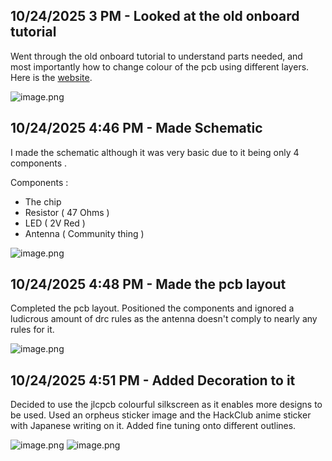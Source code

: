 <!--
  ===================    !!READ THIS NOTICE!!   ====================
  DO NOT edit this file manually. Your changes WILL BE OVERWRITTEN!
  This journal is auto generated and updated by Hack Club Blueprint.
  To edit this file, please edit your journal entries on Blueprint.
  ==================================================================
-->

## 10/24/2025 3 PM - Looked at the old onboard tutorial  

Went through the old onboard tutorial to understand parts needed, and most importantly how to change colour of the pcb using different layers. Here is the [website](https://jams.hackclub.com/jam/hacker-card).

![image.png](https://blueprint.hackclub.com/user-attachments/blobs/proxy/eyJfcmFpbHMiOnsiZGF0YSI6NTEyMiwicHVyIjoiYmxvYl9pZCJ9fQ==--bfb7f7fbfdc6b95f1b95ff2c8f0223dcb451bfe0/image.png)
  

## 10/24/2025 4:46 PM - Made Schematic  

I made the schematic although it was very basic due to it being only 4 components .

Components :
- The chip
- Resistor ( 47 Ohms )
- LED ( 2V Red )
- Antenna ( Community thing )

![image.png](https://blueprint.hackclub.com/user-attachments/blobs/proxy/eyJfcmFpbHMiOnsiZGF0YSI6NTEzOSwicHVyIjoiYmxvYl9pZCJ9fQ==--ffed077a1af284d0d50cec6895c91b8e01bc5b72/image.png)
  

## 10/24/2025 4:48 PM - Made the pcb layout  

Completed the pcb layout.
Positioned the components and ignored a ludicrous amount of drc rules as the antenna doesn't comply to nearly any rules for it.

![image.png](https://blueprint.hackclub.com/user-attachments/blobs/proxy/eyJfcmFpbHMiOnsiZGF0YSI6NTE0MCwicHVyIjoiYmxvYl9pZCJ9fQ==--219e0efb057084917eaecbd2eb758f63cb9a9d0c/image.png)
   

## 10/24/2025 4:51 PM - Added Decoration to it  

Decided to use the jlcpcb colourful silkscreen as it enables more designs to be used.
Used an orpheus sticker image and the HackClub anime sticker with Japanese writing on it.
Added fine tuning onto different outlines.

![image.png](https://blueprint.hackclub.com/user-attachments/blobs/proxy/eyJfcmFpbHMiOnsiZGF0YSI6NTE0MiwicHVyIjoiYmxvYl9pZCJ9fQ==--4997281d18bd59a595d8a5ca1b09e86e1c4d1d92/image.png)
![image.png](https://blueprint.hackclub.com/user-attachments/blobs/proxy/eyJfcmFpbHMiOnsiZGF0YSI6NTE0MywicHVyIjoiYmxvYl9pZCJ9fQ==--dd67b0d0853cc726af69ec762df0c90c637bdc7f/image.png)
  

